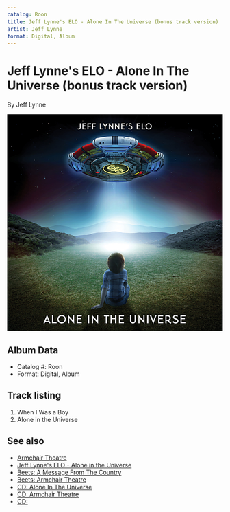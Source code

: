 ```yaml
---
catalog: Roon
title: Jeff Lynne's ELO - Alone In The Universe (bonus track version)
artist: Jeff Lynne
format: Digital, Album
---
```


# Jeff Lynne's ELO - Alone In The Universe (bonus track version)

By Jeff Lynne

![](../../assets/albumcovers/Jeff_Lynne-Jeff_Lynnes_ELO_-_Alone_In_The_Universe_bonus_track_version.png)

## Album Data

- Catalog #: Roon
- Format: Digital, Album


## Track listing


1. When I Was a Boy
10. Alone in the Universe


## See also

- [Armchair Theatre](Armchair_Theatre.md)
- [Jeff Lynne's ELO - Alone in the Universe](Jeff_Lynnes_ELO_-_Alone_in_the_Universe.md)
- [Beets: A Message From The Country](../../Beets/Jeff_Lynne/A_Message_From_The_Country.md)
- [Beets: Armchair Theatre](../../Beets/Jeff_Lynne/Armchair_Theatre.md)
- [CD: Alone In The Universe](../../CD/Jeff_Lynne/Alone_In_The_Universe.md)
- [CD: Armchair Theatre](../../CD/Jeff_Lynne/Armchair_Theatre.md)
- [CD: ](../../CD/Jeff_Lynne/Jeff_Lynne.md)
